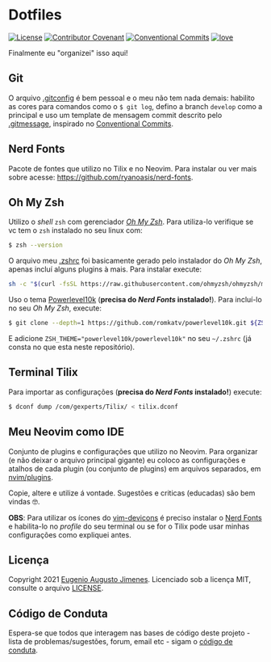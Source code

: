 # Dotfiles

[![License](https://img.shields.io/badge/License-MIT-lightgray)](/LICENSE)
[![Contributor Covenant](https://img.shields.io/badge/Contributor%20Covenant-2.0-lightblue)](/code_of_conduct.md)
[![Conventional Commits](https://img.shields.io/badge/Conventional%20Commits-1.0.0-yellow.svg)](https://conventionalcommits.org)
[![love](https://img.shields.io/badge/Build%20With-%F0%9F%96%A4-lightgreen)](https://callmarx.github.io)

Finalmente eu "organizei" isso aqui!

## Git
O arquivo [.gitconfig](./.gitconfig) é bem pessoal e o meu não tem nada demais: habilito as cores
para comandos como o `$ git log`, defino a branch `develop` como a principal e uso um template de
mensagem commit descrito pelo [.gitmessage](./.gitmessage), inspirado no
[Conventional Commits](https://www.conventionalcommits.org/en/v1.0.0/).

## Nerd Fonts
Pacote de fontes que utilizo no Tilix e no Neovim. Para instalar ou ver mais sobre acesse:
<https://github.com/ryanoasis/nerd-fonts>.

## Oh My Zsh
Utilizo o *shell* `zsh` com gerenciador [*Oh My Zsh*](https://github.com/ohmyzsh/ohmyzsh). Para
utiliza-lo verifique se vc tem o `zsh` instalado no seu linux com:
```bash
$ zsh --version
```

O arquivo meu [.zshrc](./.zshrc) foi basicamente gerado pelo instalador do *Oh My Zsh*, apenas
incluí alguns plugins à mais. Para instalar execute:
```bash
sh -c "$(curl -fsSL https://raw.githubusercontent.com/ohmyzsh/ohmyzsh/master/tools/install.sh)"
```

Uso o tema [Powerlevel10k](https://github.com/romkatv/powerlevel10k#oh-my-zsh) (**precisa do *Nerd
Fonts* instalado!**). Para incluí-lo no seu *Oh My Zsh*, execute:
```bash
$ git clone --depth=1 https://github.com/romkatv/powerlevel10k.git ${ZSH_CUSTOM:-$HOME/.oh-my-zsh/custom}/themes/powerlevel10k
```
E adicione `ZSH_THEME="powerlevel10k/powerlevel10k"` no seu `~/.zshrc` (já consta no que esta neste
repositório).


## Terminal Tilix
Para importar as configurações (**precisa do *Nerd Fonts* instalado!**) execute:
```bash
$ dconf dump /com/gexperts/Tilix/ < tilix.dconf
```

## Meu Neovim como IDE
Conjunto de plugins e configurações que utilizo no Neovim. Para organizar (e não deixar o arquivo
principal gigante) eu coloco as configurações e atalhos de cada plugin (ou conjunto de plugins)
em arquivos separados, em [nvim/plugins](./nvim/plugins).

Copie, altere e utilize á vontade. Sugestões e criticas (educadas) são bem vindas 🤓.

**OBS**: Para utilizar os ícones do [vim-devicons](https://github.com/ryanoasis/vim-devicons) é
preciso instalar o [Nerd Fonts](https://www.nerdfonts.com) e habilita-lo no *profile* do seu
terminal ou se for o Tilix pode usar minhas configurações como expliquei antes.

## Licença
Copyright 2021 [Eugenio Augusto Jimenes](https://callmarx.github.io).
Licenciado sob a licença MIT, consulte o arquivo [LICENSE](/LICENSE).

## Código de Conduta
Espera-se que todos que interagem nas bases de código deste projeto - lista de problemas/sugestões,
forum, email etc - sigam o [código de conduta](/code_of_conduct.md).
